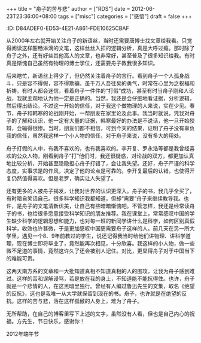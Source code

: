 +++
title = "舟子的苦与悲"
author = ["RDS"]
date = 2012-06-23T23:36:00+08:00
tags = ["misc"]
categories = ["感悟"]
draft = false
+++

:ID:       D84ADEF0-ED53-4E21-A861-FDE10625CBAF

从2000年左右就开始关注舟子的新语丝，当时还需要唐博士找文章给我看。只觉得阅读这样酣畅淋漓的文笔，这样丝丝入扣的逻辑分析，真是大呼过瘾。那时除了舟子之外，还有好些其他高人的文章，也非常好，甚至普及了很多知识给我。有时真是惭愧自己虽然有物理的博士学位，还需要舟子教我很多知识。

后来瞎忙，新语丝上得少了，但仍然关注着舟子的言行。看到舟子一个人孤身战斗，只是容不得假，容不得欺骗，虽千万人吾往矣的勇气，时常在心里为之祝福和祈祷。有时人都会迷信，看着舟子一件件的“打假”成功，甚至有时当舟子刚和人论战，我就主观地认为他一定是正确的。当然，我还是会仔细地看证据，分析逻辑，然后得出结论。不过这一开始的信任，对于我这个做物理的人来说，实在少见。春节，舟子和韩寒的论战刚开始，一帮朋友在家里论及此事。我当时就说，凭我对舟子的了解和认识，他一定有大量的证据，韩寒最好的办法是不说话，他一旦开始狡辩，会输得很惨。当时，朋友们都不相信，可到今天的结果，证明了舟子没有辜负我的信任，虽然我这样一个小人物的信任，对于舟子来说，没有多大的用处。

舟子打假的人中，有我不喜欢的，也有我喜欢的。李开复、罗永浩等都是我曾经喜欢的公众人物，刚看到舟子“打”他们时，我还很疑惑，对论战的双方，都更加认真地比较分析，开始甚至隐隐担心舟子打错了，会让我失望。还好，舟子严谨的科学态度，实事求是的作风，决定了他的论点是可靠的。李开复最后的认错，也使得开复仍然值得喜欢。但是老罗，确实让人失望了。

还有更多的人被舟子揭发，让我对世界的认识更深入。舟子的书，我几乎全买了，有时暗自笑话自己。很多科学知识我都知道，但却“需要”舟子来继续教导我。也许，是舟子的文笔清新优美，让自己有些暗暗惭愧吧。不管怎样，我还是经常读舟子的书，也给很多愿意接受科学知识的朋友推荐。我在课堂上，常常感叹中国的学生缺少科学的逻辑思想和能力，也对每一班的新同学讲什么是科学，如何区别真假科学，收效也许甚微，于是更加感叹中国更需要舟子这样的人。前几天在另一所大学里，遇见一个8、9年前教过的学生，说还记得我当时给他们讲物理、讲科学道理，现在博士即将毕业了，竟然能再次相见，十分欣喜。我这样的小人物，做一些微不足道的事情，竟然这许久了还会被别人记住。对比，更显得舟子对于中国当下的难能可贵。

这两天南方系的文章和一大批知道真相不知道真相的人的围攻，让我为舟子感到难过。这样的苦和误解谩骂，若是放在我的身上，不知道能不能抗得住。也许，舟子就是一个悲情的人，在这黑暗里独行。曾经有人编过鲁迅先生的文集，取名《绝望的反抗》，这也是我唯一从大学就保留到现在的书。舟子，也许就是在绝望的反抗。这样的苦与悲，落在这样孤傲的人身上，难为了舟子。

无所帮助，在自己的博客里写下上述的文字，虽然没有人看，但也是自己内心的祝福。方先生，节日快乐，感谢你！

2012年端午节